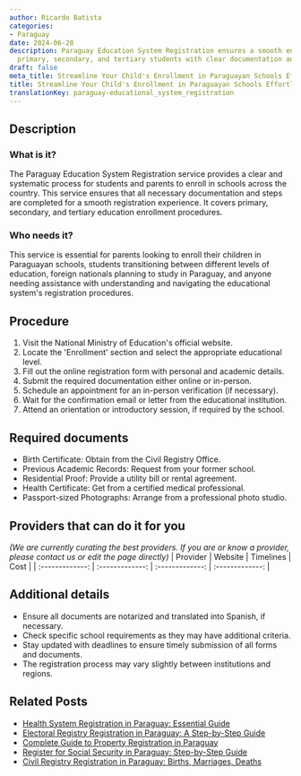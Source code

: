 ```yaml
---
author: Ricardo Batista
categories:
- Paraguay
date: 2024-06-28
description: Paraguay Education System Registration ensures a smooth enrollment for
  primary, secondary, and tertiary students with clear documentation and procedures.
draft: false
meta_title: Streamline Your Child's Enrollment in Paraguayan Schools Effortlessly
title: Streamline Your Child's Enrollment in Paraguayan Schools Effortlessly
translationKey: paraguay-educational_system_registration
---
```



## Description
### What is it?
The Paraguay Education System Registration service provides a clear and systematic process for students and parents to enroll in schools across the country. This service ensures that all necessary documentation and steps are completed for a smooth registration experience. It covers primary, secondary, and tertiary education enrollment procedures.

### Who needs it?
This service is essential for parents looking to enroll their children in Paraguayan schools, students transitioning between different levels of education, foreign nationals planning to study in Paraguay, and anyone needing assistance with understanding and navigating the educational system's registration procedures.

## Procedure

1. Visit the National Ministry of Education's official website.
2. Locate the 'Enrollment' section and select the appropriate educational level.
3. Fill out the online registration form with personal and academic details.
4. Submit the required documentation either online or in-person.
5. Schedule an appointment for an in-person verification (if necessary).
6. Wait for the confirmation email or letter from the educational institution.
7. Attend an orientation or introductory session, if required by the school.


## Required documents

- Birth Certificate: Obtain from the Civil Registry Office.
- Previous Academic Records: Request from your former school.
- Residential Proof: Provide a utility bill or rental agreement.
- Health Certificate: Get from a certified medical professional.
- Passport-sized Photographs: Arrange from a professional photo studio.


## Providers that can do it for you
_(We are currently curating the best providers. If you are or know a provider, please contact us or edit the page directly)_
| Provider        |     Website     |     Timelines    |       Cost      |
| :-------------: | :-------------: |  :-------------: | :-------------: |

## Additional details

- Ensure all documents are notarized and translated into Spanish, if necessary.
- Check specific school requirements as they may have additional criteria.
- Stay updated with deadlines to ensure timely submission of all forms and documents.
- The registration process may vary slightly between institutions and regions.




## Related Posts

- [Health System Registration in Paraguay: Essential Guide](https://tramitit.com/guides/paraguay/health_system_registration/)
- [Electoral Registry Registration in Paraguay: A Step-by-Step Guide](https://tramitit.com/guides/paraguay/electoral_registry_registration/)
- [Complete Guide to Property Registration in Paraguay](https://tramitit.com/guides/paraguay/property_registration/)
- [Register for Social Security in Paraguay: Step-by-Step Guide](https://tramitit.com/guides/paraguay/social_security_registration/)
- [Civil Registry Registration in Paraguay: Births, Marriages, Deaths](https://tramitit.com/guides/paraguay/civil_registry_registration/)